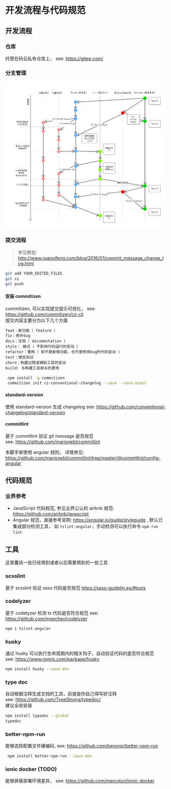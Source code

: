 # 开发流程与代码规范

## 开发流程

### 仓库

托管在码云私有仓库上， see: https://gitee.com/

### 分支管理

![git 分支管理规范](./img/git-version-ctrl.png)

### 提交流程

> 参见教程: http://www.ruanyifeng.com/blog/2016/01/commit_message_change_log.html

```bash
git add YOUR_EDITED_FILES
git cz
git push
```

#### 安装 commitizen

commitizen, 可以实现提交提示可视化， see: https://github.com/commitizen/cz-cli  
提交内容主要分为以下几个方面

```bash
feat：新功能（ feature ）
fix：修补bug
docs：文档（ documentation ）
style： 格式（ 不影响代码运行的变动 ）
refactor：重构（ 即不是新增功能，也不是修改bug的代码变动 ）
test：增加测试
chore：构建过程或辅助工具的变动
build: 与构建工具相关的更改
```

```bash
 npm install -g commitizen
 commitizen init cz-conventional-changelog --save --save-exact
```

#### standard-version

使用 standard-version 生成 changelog
see: https://github.com/conventional-changelog/standard-version

#### commitlint

基于 commitlint 验证 git message 是否规范  
see: https://github.com/marionebl/commitlint

本脚手架使用 angular 规则， 详情参见:  
https://github.com/marionebl/commitlint/tree/master/@commitlint/config-angular

## 代码规范

### 业界参考

- JavaScript 代码规范, 参见业界公认的 airbnb 规范: https://github.com/airbnb/javascript
- Angular 规范，直接参考官网: https://angular.io/guide/styleguide , 默认已集成部分检测工具， 如 `tslint-angular`，手动检测可以执行命令 `npm run lint`

## 工具

这里囊括一些已经用到或者以后需要用到的一些工具

### scsslint

基于 scsslint 验证 sass 代码是否规范
https://sass-guidelin.es/#tools

### codelyzer

基于 codelyzer 检测 ts 代码是否符合规范
see: https://github.com/mgechev/codelyzer

```bash
npm i tslint-angular
```

### husky

通过 husky 可以执行生命周期内的相关钩子，自动验证代码的是否符合规范  
see: https://www.npmjs.com/package/husky

```bash
npm install husky --save-dev
```

### type doc

自动根据注释生成文档的工具，前提是你自己得写好注释  
see: https://github.com/TypeStrong/typedoc/  
建议全局安装

```bash
npm install typedoc --global
typedoc
```

### better-npm-run

能够去除配置文件硬编码,
see: https://github.com/benoror/better-npm-run

```bash
 npm install better-npm-run --save-dev
```

### ionic docker (TODO)

能够屏蔽部署环境差异，
see: https://github.com/marcoturi/ionic-docker

